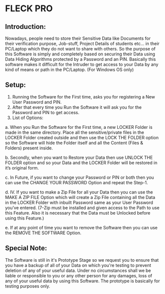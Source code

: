 # FLECK PRO

## Introduction:
Nowadays, people need to store their Sensitive Data like Documents for their verification purpose, Job-stuff, Project Details of students etc... in their PC/Laptop which they do not want to share with others. So the purpose of this Software is simply and completely based on securing their Data using Data Hiding Algorithms protected by a Password and an PIN. Basically this software makes it difficult for the Intruder to get access to your Data by any kind of means or path in the PC/Laptop. (For Windows OS only)

## Setup:
1. Running the Software for the First time, asks you for registering a New User Password and PIN.
2. After that every time you Run the Software it will ask you for the Password and PIN to get access.
3. List of Options:

a. When you Run the Software for the First time, a new LOCKER Folder is made in the same directory. Place all the sensitive/private files in the LOCKER Folder created outside and then use the LOCK THE FOLDER option so the Software will hide the Folder itself and all the Content (Files & Folders) present inside.

b. Secondly, when you want to Restore your Data then use UNLOCK THE FOLDER option and so your Data and the LOCKER Folder will be restored in it’s original form.

c. In Future, if you want to change your Password or PIN or both then you can use the CHANGE YOUR PASSWORD Option and repeat the Step-1.

d. IV.	If you want to make a Zip File for all your Data then you can use the MAKE A ZIP FILE Option which will create a Zip File containing all the Data in the LOCKER Folder with inbuilt Password same as your User Password you’ve entered.
(7-Zip must be installed and given access to the Path to use this Feature. Also it is necessary that the Data must be Unlocked before using this Feature.) 

e. If at any point of time you want to remove the Software then you can use the REMOVE THE SOFTWARE Option.

## Special Note:
The Software is still in it's Prototype Stage so we request you to ensure that you have a backup of all of your Data on which you're testing to prevent deletion of any of your useful data. Under no circumstances shall we be liable or responsible to you or any other person for any damages, loss of any of your useful data by using this Software. The prototype is basically for testing purposes only.